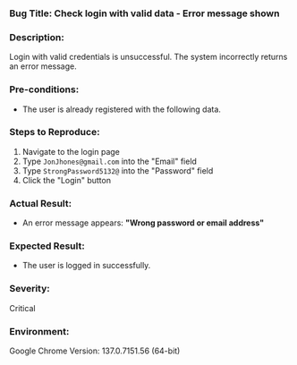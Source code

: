 ### Bug Title: Check login with valid data - Error message shown 

### Description:
Login with valid credentials is unsuccessful. The system incorrectly returns an error message.

### Pre-conditions:
- The user is already registered with the following data.

### Steps to Reproduce:
1. Navigate to the login page
2. Type `JonJhones@gmail.com` into the "Email" field
3. Type `StrongPassword5132@` into the "Password" field
4. Click the "Login" button

### Actual Result:
- An error message appears: **"Wrong password or email address"**

### Expected Result:
- The user is logged in successfully.

### Severity:
Critical

### Environment:
Google Chrome Version: 137.0.7151.56 (64-bit)
